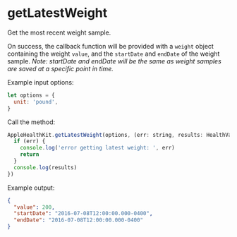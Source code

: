 # getLatestWeight

Get the most recent weight sample.

On success, the callback function will be provided with a `weight` object containing the weight `value`, and the `startDate` and `endDate` of the weight sample. _Note: startDate and endDate will be the same as weight samples are saved at a specific point in time._

Example input options:

```javascript
let options = {
  unit: 'pound',
}
```

Call the method:

```javascript
AppleHealthKit.getLatestWeight(options, (err: string, results: HealthValue) => {
  if (err) {
    console.log('error getting latest weight: ', err)
    return
  }
  console.log(results)
})
```

Example output:

```json
{
  "value": 200,
  "startDate": "2016-07-08T12:00:00.000-0400",
  "endDate": "2016-07-08T12:00:00.000-0400"
}
```
